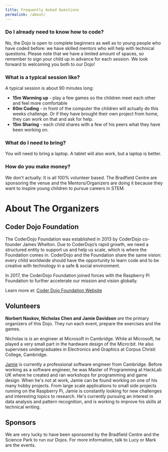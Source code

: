 ```yaml
---
title: Frequently Asked Questions
permalink: /about/
---
```


### Do I already need to know how to code?

No, the Dojo is open to complete beginners as well as to young people who have coded before: we have skilled mentors who will help with technical questions. Please note that we have a limited amount of spaces, so remember to sign your child up in advance for each session. We look forward to welcoming you both to our Dojo!

### What is a typical session like?

A typical session is about 90 minutes long:

- **15m Warming up** - play a few games so the children meet each other and feel more comfortable
- **60m Coding** - in front of the computer the children will actually do this weeks challenge. Or if they have brought their own project from home, they can work on that and ask for help.
- **15m Sharing** - each child shares with a few of his peers what they have been working on.

### What do I need to bring?

You will need to bring a laptop. A tablet will also work, but a laptop is better.

### How do you make money?

We don't actually. It is all 100% volunteer based. The Bradfield Centre are sponsoring the venue and the Mentors/Organizers are doing it because they want to inspire young children to pursue careers in STEM.

# About The Organizers

## Coder Dojo Foundation

The CoderDojo Foundation was established in 2013 by CoderDojo co-founder James Whelton. Due to CoderDojo’s rapid growth, we need a structured entity to support us and help us scale, which is where the Foundation comes in. CoderDojo and the Foundation share the same vision: every child worldwide should have the opportunity to learn code and to be creative with technology in a safe & social environment.

In 2017, the CoderDojo Foundation joined forces with the Raspberry Pi Foundation to further accelerate our mission and vision globally.

Learn more at: [Coder Dojo Foundation Website](https://coderdojo.com/foundation/)

## Volunteers

**Norbert Naskov, Nicholas Chen and Jamie Davidson** are the primary organizers of this Dojo. 
They run each event, prepare the exercises and the games.

Nicholas is is an engineer at Microsoft in Cambridge. While at Microsoft, he played a very
small part in the hardware design of the Micro:bit. He also supervises undergraduates in Electronics
and Graphics at Corpus Christi College, Cambridge.

[Jamie](https://github.com/JamieDavidson) is currently a professional software engineer from Cambridge. Before working as a software engineer, he was Master of Programming at HackLab UK where he created and ran workshops for programming and game design. When he's not at work, Jamie can be found working on one of his many hobby projects. From large scale applications to small side projects running on the Raspberry Pi, Jamie is constantly looking for new challenges and interesting topics to research. He's currently pursuing an interest in data analysis and pattern recognition, and is working to improve his skills at technical writing.

## Sponsors

We are very lucky to have been sponsored by the Bradfield Centre and the Science Park to run our Dojos. For more information, talk to Lucy or Mark are the events.
